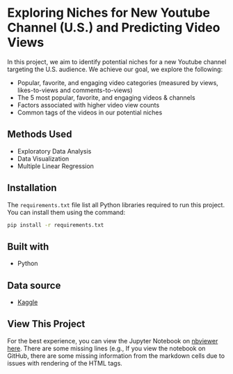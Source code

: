 # Exploring Niches for New Youtube Channel (U.S.) and Predicting Video Views
In this project, we aim to identify potential niches for a new Youtube channel targeting the U.S. audience. We achieve our goal, we explore the following:
* Popular, favorite, and engaging video categories (measured by views, likes-to-views and comments-to-views)
* The 5 most popular, favorite, and engaging videos & channels
* Factors associated with higher video view counts
* Common tags of the videos in our potential niches

## Methods Used
* Exploratory Data Analysis
* Data Visualization
* Multiple Linear Regression

## Installation
The `requirements.txt` file list all Python libraries required to run this project. You can install them using the command:
```bash
pip install -r requirements.txt
```

## Built with
* Python

## Data source
* [Kaggle](https://www.kaggle.com/datasnaek/youtube-new)

## View This Project
For the best experience, you can view the Jupyter Notebook on [nbviewer](https://nbviewer.jupyter.org/) [here](https://nbviewer.jupyter.org/github/FooEng/Youtube-US-Video-Stats-Analysis/blob/main/Youtube-US-Video-Statistics-Analysis.ipynb). There are some missing lines (e.g., If you view the notebook on GitHub, there are some missing information from the markdown cells due to issues with rendering of the HTML tags.  